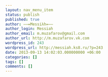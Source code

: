 ```yaml
---
layout: nav_menu_item
status: publish
published: true
author: ––=Messiλh=––
author_login: Messiah
author_email: m.muzafarov@gmail.com
author_url: http://m.muzafarov.vk.com
wordpress_id: 243
wordpress_url: http://messiah.ks8.ru/?p=243
date: 2013-09-13 14:02:03.000000000 +06:00
categories: []
tags: []
comments: []
---
```

 
